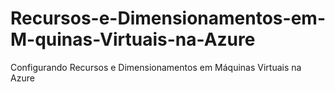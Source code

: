# Recursos-e-Dimensionamentos-em-M-quinas-Virtuais-na-Azure
Configurando Recursos e Dimensionamentos em Máquinas Virtuais na Azure
